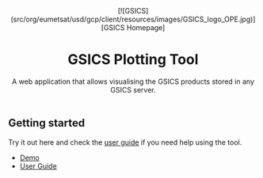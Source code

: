 
<div align="center">
    [![GSICS](src/org/eumetsat/usd/gcp/client/resources/images/GSICS_logo_OPE.jpg)][GSICS  Homepage]
</div>

<h1 align="center">GSICS Plotting Tool</h1>

<div align="center">
 A web application that allows visualising the GSICS products stored in any GSICS server.
</div>

<br />

## Getting started
Try it out here and check the [user guide]() if you need help using the tool.

- [Demo][GSICS Plotting Tool Demo]
- [User Guide]



[GSICS Homepage]:http://gsics.wmo.int/
[Logo]:src/org/eumetsat/usd/gcp/client/resources/images/GSICS_logo_OPE.jpg
[GSICS Plotting Tool Demo]:http://gsics.tools.eumetsat.int/plotter
[User Guide]:src/org/eumetsat/usd/gcp/client/resources/pdf/GSICS_Plotting_Tool_UserGuide.pdf
